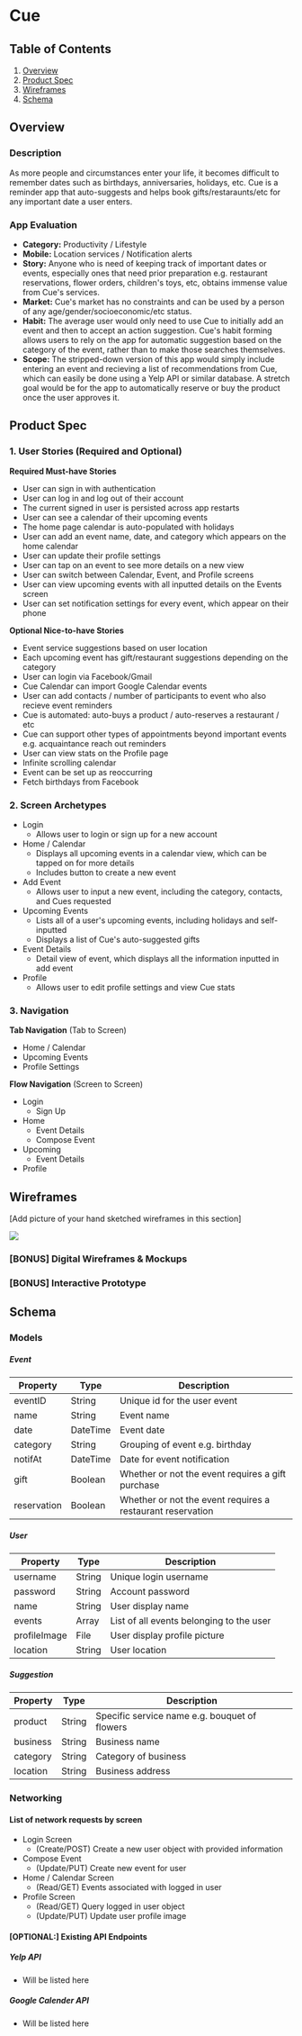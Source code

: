 # Cue

## Table of Contents
1. [Overview](#Overview)
1. [Product Spec](#Product-Spec)
1. [Wireframes](#Wireframes)
2. [Schema](#Schema)

## Overview
### Description
As more people and circumstances enter your life, it becomes difficult to remember dates such as birthdays, anniversaries, holidays, etc. Cue is a reminder app that auto-suggests and helps book gifts/restaraunts/etc for any important date a user enters.

### App Evaluation

- **Category:** Productivity / Lifestyle
- **Mobile:** Location services / Notification alerts
- **Story:** Anyone who is need of keeping track of important dates or events, especially ones that need prior preparation e.g. restaurant reservations, flower orders, children's toys, etc, obtains immense value from Cue's services.
- **Market:** Cue's market has no constraints and can be used by a person of any age/gender/socioeconomic/etc status.
- **Habit:** The average user would only need to use Cue to initially add an event and then to accept an action suggestion. Cue's habit forming allows users to rely on the app for automatic suggestion based on the category of the event, rather than to make those searches themselves.
- **Scope:** The stripped-down version of this app would simply include entering an event and recieving a list of  recommendations from Cue, which can easily be done using a Yelp API or similar database. A stretch goal would be for the app to automatically reserve or buy the product once the user approves it.

## Product Spec

### 1. User Stories (Required and Optional)

**Required Must-have Stories**

* User can sign in with authentication
* User can log in and log out of their account
* The current signed in user is persisted across app restarts
* User can see a calendar of their upcoming events
* The home page calendar is auto-populated with holidays
* User can add an event name, date, and category which appears on the home calendar
* User can update their profile settings
* User can tap on an event to see more details on a new view
* User can switch between Calendar, Event, and Profile screens
* User can view upcoming events with all inputted details on the Events screen
* User can set notification settings for every event, which appear on their phone


**Optional Nice-to-have Stories**

* Event service suggestions based on user location
* Each upcoming event has gift/restaurant suggestions depending on the category
* User can login via Facebook/Gmail
* Cue Calendar can import Google Calendar events
* User can add contacts / number of participants to event who also recieve event reminders
* Cue is automated: auto-buys a product / auto-reserves a restaurant / etc
* Cue can support other types of appointments beyond important events e.g. acquaintance reach out reminders
* User can view stats on the Profile page
* Infinite scrolling calendar
* Event can be set up as reoccurring
* Fetch birthdays from Facebook


### 2. Screen Archetypes

* Login
    * Allows user to login or sign up for a new account
* Home / Calendar
    * Displays all upcoming events in a calendar view, which can be tapped on for more details
    * Includes button to create a new event
* Add Event
    * Allows user to input a new event, including the category, contacts, and Cues requested
* Upcoming Events
    * Lists all of a user's upcoming events, including holidays and self-inputted
    * Displays a list of Cue's auto-suggested gifts
* Event Details
    * Detail view of event, which displays all the information inputted in add event
* Profile
    * Allows user to edit profile settings and view Cue stats

### 3. Navigation

**Tab Navigation** (Tab to Screen)

* Home / Calendar
* Upcoming Events
* Profile Settings

**Flow Navigation** (Screen to Screen)

* Login
    * Sign Up
* Home
   * Event Details
   * Compose Event
* Upcoming
   * Event Details
* Profile

## Wireframes
[Add picture of your hand sketched wireframes in this section]

![](https://i.imgur.com/NzGesIM.jpg)


### [BONUS] Digital Wireframes & Mockups

### [BONUS] Interactive Prototype

## Schema 
### Models

##### Event
  | Property        | Type              | Description |
  | --------------- | ----------------- | ------------|
  | eventID        | String            | Unique id for the user event |
  | name        | String            | Event name |
  | date        | DateTime            | Event date |
  | category           | String              | Grouping of event e.g. birthday |
  | notifAt           | DateTime            | Date for event notification |
  | gift      | Boolean            | Whether or not the event requires a gift purchase |
  | reservation     | Boolean            | Whether or not the event requires a restaurant reservation  |


##### User
  | Property        | Type              | Description |
  | --------------- | ----------------- | ------------|
  | username        | String            | Unique login username |
  | password        | String            | Account password |
  | name        | String            | User display name |
  | events           | Array              | List of all events belonging to the user |
  | profileImage           | File            | User display profile picture |
  | location      | String            | User location |


##### Suggestion
  | Property        | Type              | Description |
  | --------------- | ----------------- | ------------|
  | product        | String            | Specific service name e.g. bouquet of flowers |
  | business        | String            | Business name |
  | category        | String            | Category of business |
  | location      | String            | Business address |


  
### Networking
#### List of network requests by screen

- Login Screen
    - (Create/POST) Create a new user object with provided information 
- Compose Event
    - (Update/PUT) Create new event for user
- Home / Calendar Screen
    - (Read/GET) Events associated with logged in user
- Profile Screen
    - (Read/GET) Query logged in user object
    - (Update/PUT) Update user profile image

#### [OPTIONAL:] Existing API Endpoints
##### Yelp API
- Will be listed here
##### Google Calender API
- Will be listed here
